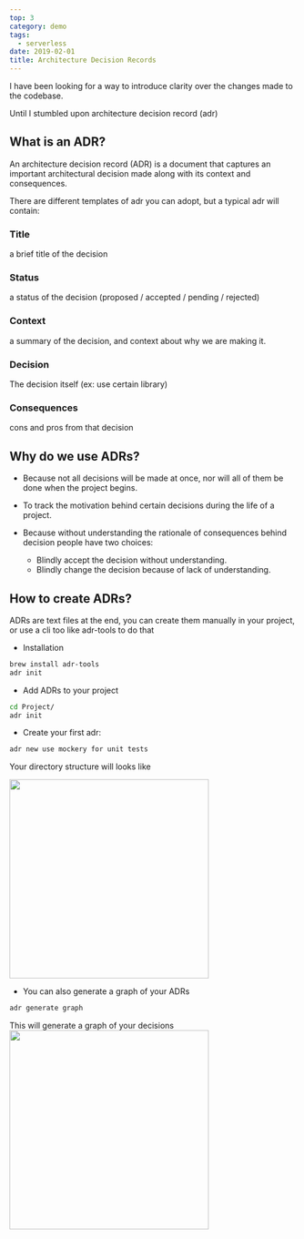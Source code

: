 ```yaml
---
top: 3
category: demo
tags:
  - serverless
date: 2019-02-01
title: Architecture Decision Records
---
```


I have been looking for a way to introduce clarity over the changes made to the codebase.
<!-- more -->
Until I stumbled upon architecture decision record (adr)

## What is an ADR?

An architecture decision record (ADR) is a document that captures an important architectural decision made along with its context and consequences.

There are different templates of adr you can adopt, but a typical adr will contain:

  ### Title
a brief title of the decision
  ### Status
a status of the decision (proposed / accepted / pending / rejected)
  ### Context
a summary of the decision, and context about why we are making it.
  ### Decision
  The decision itself (ex: use certain library)

  ### Consequences
cons and pros from that decision

## Why do we use ADRs?

- Because not all decisions will be made at once, nor will all of them be done when the project begins.

- To track the motivation behind certain decisions during the life of a project.

- Because without understanding the rationale of consequences behind decision people have two choices:
  * Blindly accept the decision without understanding.
  * Blindly change the decision because of lack of understanding.

## How to create ADRs?
ADRs are text files at the end, you can create them manually in your project, or use a cli too like adr-tools to do that

- Installation
```bash
brew install adr-tools
adr init
```
- Add ADRs to your project
```bash
cd Project/
adr init
```
- Create your first adr:
```bash
adr new use mockery for unit tests
```
Your directory structure will looks like 



<img src="/assets/img/adr-1.png" width=350>

- You can also generate a graph of your ADRs
```bash
adr generate graph
```
This will generate a graph of your decisions
<img src="/assets/img/adr-2.png" width=350>
